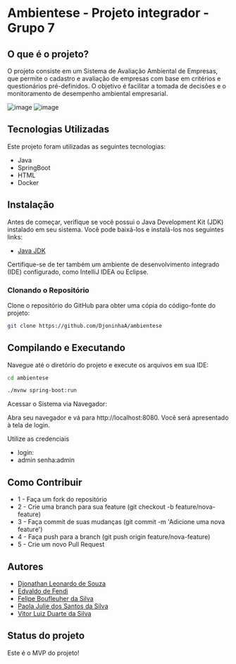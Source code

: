 # Ambientese - Projeto integrador - Grupo 7

## O que é o projeto?
O projeto consiste em um Sistema de Avaliação Ambiental de Empresas, que permite o cadastro e avaliação de empresas com base em critérios e questionários pré-definidos. O objetivo é facilitar a tomada de decisões e o monitoramento de desempenho ambiental empresarial.

![image](https://github.com/user-attachments/assets/f161ab57-231b-4346-a1a1-2b1b7c849837)
![image](https://github.com/user-attachments/assets/be846da2-af48-4bf7-a569-7eac34b62ceb)




## Tecnologias Utilizadas

Este projeto foram utilizadas as seguintes tecnologias:

- Java
- SpringBoot
- HTML
- Docker

## Instalação
Antes de começar, verifique se você possui o Java Development Kit (JDK) instalado em seu sistema. Você pode baixá-los e instalá-los nos seguintes links:

- [Java JDK](https://www.oracle.com/java/technologies/javase-downloads.html)

Certifique-se de ter também um ambiente de desenvolvimento integrado (IDE) configurado, como IntelliJ IDEA ou Eclipse.

### Clonando o Repositório
Clone o repositório do GitHub para obter uma cópia do código-fonte do projeto:

```bash
git clone https://github.com/DjoninhaA/ambientese
```

## Compilando e Executando
Navegue até o diretório do projeto e execute os arquivos em sua IDE:

```bash
cd ambientese
```
```bash
./mvnw spring-boot:run
```

Acessar o Sistema via Navegador:

Abra seu navegador e vá para http://localhost:8080. Você será apresentado à tela de login.

Utilize as credenciais
- login:
- admin senha:admin

## Como Contribuir
* 1 - Faça um fork do repositório
* 2 - Crie uma branch para sua feature (git checkout -b feature/nova-feature)
* 3 - Faça commit de suas mudanças (git commit -m 'Adicione uma nova feature')
* 4 - Faça push para a branch (git push origin feature/nova-feature)
* 5 - Crie um novo Pull Request

## Autores
* [Djonathan Leonardo de Souza](https://github.com/DjoninhaA)
* [Edvaldo de Fendi](https://github.com/Edv-Fendi)
* [Felipe Boufleuher da Silva](https://github.com/FelipeBoufleuher)
* [Paola Julie dos Santos da Silva](https://github.com/paolajulie)
* [Vitor Luiz Duarte da Silva](https://github.com/ctrlVi)

## Status do projeto
Este é o MVP do projeto!
